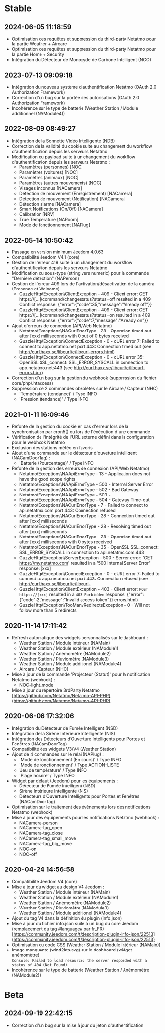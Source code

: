 Stable
=========================

2024-06-05 11:18:59
-------------------

* Optimisation des requêtes et suppression du third-party Netatmo pour la partie Weather + Aircare
* Optimisation des requêtes et suppression du third-party Netatmo pour la partie Home + Security
* Intégration du Détecteur de Monoxyde de Carbone Intelligent (NCO)

2023-07-13 09:09:18
-------------------

* Intégration du nouveau système d'authentification Netatmo (OAuth 2.0 Authorization Framework)
* Correction d'un bug sur la portée des autorisations (OAuth 2.0 Authorization Framework)
* Incohérence sur le type de batterie (Weather Station / Module additionnel (NAModule4))

2022-08-09 08:49:27
-------------------

* Intégration de la Sonnette Vidéo Intelligente (NDB)
* Correction de la validité du cookie suite au changement du workflow d'authentification depuis les serveurs Netatmo
* Modification du payload suite à un changement du workflow d'authentification depuis les serveurs Netatmo :
  - Paramètres (personnes) [NOC]  
  - Paramètres (voitures) [NOC]  
  - Paramètres (animaux) [NOC]  
  - Paramètres (autres mouvements) [NOC]  
  - Visages inconnus [NACamera]  
  - Détection de mouvement (Enregistrement) [NACamera]  
  - Détection de mouvement (Notification) [NACamera]  
  - Détection alarme [NACamera]  
  - Smart Notifications (On/Off) [NACamera]  
  - Calibration [NRV]  
  - True Temperature [NARoom]  
  - Mode de fonctionnement [NAPlug]  

2022-05-14 10:50:42
-------------------

* Passage en version minimum Jeedom 4.0.63
* Compatibilité Jeedom V4.1 (core)
* Gestion de l'erreur 419 suite à un changement du workflow d'authentification depuis les serveurs Netatmo
* Modification du sous-type (string vers numeric) pour la commande "Dernière détection" (NAPerson)
* Gestion de l'erreur 409 lors de l'activation/désactivation de la caméra (Presence et Welcome)
  - GuzzleHttp\\Exception\\ClientException - 409 - Client error: GET https://[...]/command/changestatus?status=off resulted in a 409 Conflict response: {"error":{"code":35,"message":"Already off"}} 
  - GuzzleHttp\\Exception\\ClientException - 409 - Client error: GET https://[...]/command/changestatus?status=on resulted in a 409 Conflict response: {"error":{"code":7,"message":"Already on"}} 
* Ajout d'erreurs de connexion (API/Web Netatmo)
  - Netatmo\Exceptions\NACurlErrorType - 28 - Operation timed out after [xxx] milliseconds with 0 out of 0 bytes received
  - GuzzleHttp\Exception\ConnectException - 0 - cURL error 7: Failed to connect to app.netatmo.net port 443: Connection timed out (see http://curl.haxx.se/libcurl/c/libcurl-errors.html)
  - GuzzleHttp\Exception\ConnectException - 0 - cURL error 35: OpenSSL SSL_connect: SSL_ERROR_SYSCALL in connection to app.netatmo.net:443 (see http://curl.haxx.se/libcurl/c/libcurl-errors.html)
* Correction d'un bug sur la gestion du webhook (suppression du fichier core/php/.htaccess)
* Suppression de 2 commandes obsolètes sur le Aircare / Capteur (NHC)
  - 'Température (tendance)' / Type INFO  
  - 'Pression (tendance)' / Type INFO

2021-01-11 16:09:46
-------------------

* Refonte de la gestion du cookie en cas d'erreur lors de la synchronisation par cron5() ou lors de l'éxécution d'une commande
* Vérification de l'intégrité de l'URL externe défini dans la configuration pour le webhook Netatmo
* Exclusion des stations météo en favoris
* Ajout d'une commande sur le détecteur d'ouveture intelligent (NACamDoorTag) :  
  - 'Batterie (Pourcentage)' / Type INFO
* Refonte de la gestion des erreurs de connexion (API/Web Netatmo)
  - Netatmo\Exceptions\NAApiErrorType - 13 - Application does not have the good scope rights
  - Netatmo\Exceptions\NAApiErrorType - 500 - Internal Server Error
  - Netatmo\Exceptions\NAApiErrorType - 502 - Bad Gateway
  - Netatmo\Exceptions\NAApiErrorType - 503 -
  - Netatmo\Exceptions\NAApiErrorType - 504 - Gateway Time-out
  - Netatmo\Exceptions\NACurlErrorType - 7 - Failed to connect to api.netatmo.com port 443: Connection refused
  - Netatmo\Exceptions\NACurlErrorType - 28 - Connection timed out after [xxx] milliseconds
  - Netatmo\Exceptions\NACurlErrorType - 28 - Resolving timed out after [xxx] milliseconds
  - Netatmo\Exceptions\NACurlErrorType - 28 - Operation timed out after [xxx] milliseconds with 0 bytes received
  - Netatmo\Exceptions\NACurlErrorType - 35 - OpenSSL SSL_connect: SSL_ERROR_SYSCALL in connection to api.netatmo.com:443
  - GuzzleHttp\\Exception\\ServerException - 500 - Server error: 'GET https://my.netatmo.com' resulted in a '500 Internal Server Error' response: [xxx]
  - GuzzleHttp\Exception\ConnectException - 0 - cURL error 7: Failed to connect to app.netatmo.net port 443: Connection refused (see http://curl.haxx.se/libcurl/c/libcurl-
  - GuzzleHttp\Exception\ClientException - 403 - Client error: `POST https://[xxx]` resulted in a `403 Forbidden` response: {"error":{"code":2,"message":"Invalid access token"}}
errors.html)
  - GuzzleHttp\Exception\TooManyRedirectsException - 0 - Will not follow more than 5 redirects

2020-11-14 17:11:42
-------------------

* Refresh automatique des widgets personnalisés sur le dashboard :
  - Weather Station / Module intérieur (NAMain)  
  - Weather Station / Module extérieur (NAModule1)  
  - Weather Station / Anémomètre (NAModule2)  
  - Weather Station / Pluviomètre (NAModule3)  
  - Weather Station / Module additionel (NAModule4)
  - Aircare / Capteur (NHC)
* Mise à jour de la commande 'Projecteur (Statut)' pour la notification Netatmo (webhook) :
  - NOC-light_mode
* Mise à jour du répertoire 3rdParty Netatmo  
[https://github.com/Netatmo/Netatmo-API-PHP](https://github.com/Netatmo/Netatmo-API-PHP)

2020-06-06 17:32:06
-------------------

* Intégration du Détecteur de Fumée Intelligent (NSD)
* Intégration de la Sirène Intérieure Intelligente (NIS)
* Intégration des Détecteurs d’Ouverture Intelligents pour Portes et Fenêtres (NACamDoorTag)
* Compatibilité des widgets V3/V4 (Weather Station) 
* Ajout de 4 commandes sur le relai (NAPlug) :  
  - 'Mode de fonctionnement (En cours)' / Type INFO  
  - 'Mode de fonctionnement' / Type ACTION-LISTE  
  - 'Jeu de température' / Type INFO  
  - 'Plage horaire' / Type INFO  
* Widget par défaut (Jeedom) pour les équipements :  
  - Détecteur de Fumée Intelligent (NSD)  
  - Sirène Intérieure Intelligente (NIS)  
  - Détecteurs d’Ouverture Intelligents pour Portes et Fenêtres (NACamDoorTag)
* Optimisation sur le traitement des évènements lors des notifications Netatmo (webhook)
* Mise à jour des équipements pour les notifications Netatmo (webhook) :  
  - NACamera-person  
  - NACamera-tag_open  
  - NACamera-tag_close
  - NACamera-tag_small_move  
  - NACamera-tag_big_move    
  - NOC-on  
  - NOC-off

2020-04-24 14:56:58
-------------------

* Compatibilité Jeedom V4 (core)
* Mise à jour du widget au design V4 Jeedom :  
  - Weather Station / Module intérieur (NAMain)  
  - Weather Station / Module extérieur (NAModule1)  
  - Weather Station / Anémomètre (NAModule2)  
  - Weather Station / Pluviomètre (NAModule3)  
  - Weather Station / Module additionel (NAModule4)
* Ajout du tag V4 dans la définition du plugin (info.json)
* Mise à jour du fichier info.json suite à un bug du core Jeedom (remplacement du tag #language# par fr_FR)  
[https://community.jeedom.com/t/description-plugin-info-json/22513](https://community.jeedom.com/t/description-plugin-info-json/22513)
* Optimisation du code CSS (Weather Station / Module intérieur (NAMain))
* Image manquante (wind2kts.svg) sur le dashboard (widget anémomètre)  
`Console: Failed to load resource: the server responded with a status of 404 (Not Found)`
* Incohérence sur le type de batterie (Weather Station / Anémomètre (NAModule2))

Beta
=========================

2024-09-19 22:42:15
-------------------

* Correction d'un bug sur la mise à jour du jeton d'authentification

